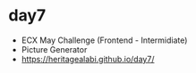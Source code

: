 # day7
- ECX May Challenge (Frontend - Intermidiate)
- Picture Generator
- https://heritagealabi.github.io/day7/
